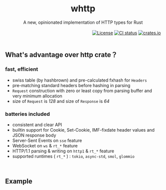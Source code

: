 <div align="center">
    <h1>whttp</h1>
    A new, opinionated implementation of HTTP types for Rust
</div>

<br>

<div align="right">
    <a href="https://github.com/ohkami-rs/whttp/blob/main/LICENSE"><img alt="License" src="https://img.shields.io/crates/l/ohkami.svg" /></a>
    <a href="https://github.com/ohkami-rs/whttp/actions"><img alt="CI status" src="https://github.com/ohkami-rs/whttp/actions/workflows/CI.yml/badge.svg"/></a>
    <a href="https://crates.io/crates/whttp"><img alt="crates.io" src="https://img.shields.io/crates/v/whttp" /></a>
</div>

<br>

## What's advantage over http crate？

### fast, efficient

* swiss table (by hashbrown) and pre-calculated fxhash for `Headers`
* pre-matching standard headers before hashing in parsing
* `Request` construction with zero or least copy from parsing buffer and very minimum allocation
* size of `Request` is *128* and size of `Response` is *64*

### batteries included

* consistent and clear API
* builtin support for Cookie, Set-Cookie, IMF-fixdate header values and JSON response body
* Server-Sent Events on `sse` feature
* WebSocket on `ws` & `rt_*` feature
* HTTP/1.1 parsing & writing on `http1` & `rt_*` feature
* supported runtimes ( `rt_*` ) : `tokio`, `async-std`, `smol`, `glommio`

<br>

## Example


